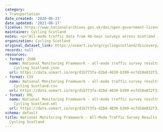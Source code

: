 ```yaml
---
category:
- Transportation
date_created: '2020-06-23'
date_updated: '2021-08-17'
license: https://www.nationalarchives.gov.uk/doc/open-government-licence/version/3/
maintainer: Cycling Scotland
notes: <p>"All-mode traffic data from 48-hour surveys across Scotland in May 2020"</p>
organization: Cycling Scotland
original_dataset_link: https://usmart.io/org/cyclingscotland/discovery/discovery-view-detail/efd6da79-b22b-404b-86f4-dfd2987ba92e
records: null
resources:
- format: JSON
  name: National Monitoring Framework - all-mode traffic survey results May 2020 -
    Cycling Scotland.json
  url: https://data.usmart.io/org/d1b773fa-d2bd-4830-b399-ecfd18e832f3/resource?resourceGUID=760da945-e4cf-412d-bf14-f65396ed2a7a
- format: CSV
  name: National Monitoring Framework - all-mode traffic survey results May 2020 -
    Cycling Scotland.csv
  url: https://data.usmart.io/org/d1b773fa-d2bd-4830-b399-ecfd18e832f3/resource?resourceGUID=84290449-061c-417c-bbd5-f9405736abc4
- format: XML
  name: National Monitoring Framework - all-mode traffic survey results May 2020 -
    Cycling Scotland.xml
  url: https://data.usmart.io/org/d1b773fa-d2bd-4830-b399-ecfd18e832f3/resource?resourceGUID=b00b0df0-fbdf-47aa-833d-1eea8e7bef50
schema: default
title: National Monitoring Framework - All-Mode Traffic Survey Results May 2020 -
  Cycling Scotland
---
```

